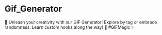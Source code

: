 # Gif_Generator
 🌟 Unleash your creativity with our GIF Generator! Explore by tag or embrace randomness. Learn custom hooks along the way! 🎨 #GIFMagic ✨
